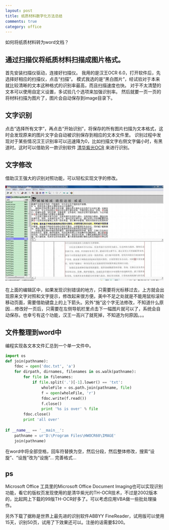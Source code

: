 ```yaml
---
layout: post
title: 纸质材料数字化方法总结
comments: true
category: office
---
```


如何将纸质材料转为word文档？

## 通过扫描仪将纸质材料扫描成图片格式。

首先安装扫描仪驱动，连接好扫描仪。
我用的是汉王OCR 6.0，打开软件后，先选择好相应的扫描仪，点击“扫描”。
模式我选的是“黑白图片”，经试验对于本来就比较清晰的文本这种格式的识别率最高，而且扫描速度也快。
对于不太清楚的文本可以使用自定义设置，多试验几个选项来加强识别率。
然后就要一页一页的将材料扫描为图片了，图片会自动保存到image目录下。

## 文字识别

点击“选择所有文字”，再点击“开始识别”，将保存的所有图片扫描为文本格式，这时会发现原来的图片文字会自动被识别保存到相应的文本文件里。
识别过程中发现对于某些情况汉王识别率可以迅速降为0，比如扫描文字右侧文字偏小时，有黑道时。这时可以借助另一款识别软件 [清华紫光OCR](http://tjcnc1.skycn.com/down/OCR75.zip) 来进行识别。

## 文字修改

借助汉王强大的识别对照功能，可以轻松实现文字的修改。

![](/images/blog/hanwang.jpg)

在上面的编辑区中，如果发现识别错误的地方，只需要将光标移过去，上方就会出现原来文字对照和文字提示，修改起来很方便。美中不足之处就是不能用鼠标滚轮移动页面，需要借助键盘上的上下箭头。另外“施”这个字无法修改，不知道什么原因....修改好一页后，只需要在左侧导航栏里点击下一幅图片就可以了，系统会自动保存。也幸亏有这个功能，汉王一高兴了就死掉，不知道为何原因。。。

## 文件整理到word中

编程实现各文本文件汇总到一个单一文件中。

```python
import os
def join(pathname):
    fdoc = open('doc.txt', 'a')
    for dirpath, dirnames, filenames in os.walk(pathname):
        for file in filenames:
            if file.split('.')[-1].lower() == 'txt':
                wholeFile = os.path.join(pathname, file)
                f = open(wholeFile, 'r')
                fdoc.write(f.read())
                f.close()
                print '%s is over' % file
        fdoc.close()
        print 'all over'

if __name__ == '__main__':
    pathname = ur'D:\Program Files\HWOCR60\IMAGE'
    join(pathname)
```

在word中将全部空格，回车符替换为空，然后分段，然后整体修改，搜索“设旋”、“设旌”改为“设施”...
完善格式...

## ps

Microsoft Office 工具里的Microsoft Office Document Imaging也可以实现识别功能，看它的版权页发现使用的是清华紫光的TH-OCR技术，不过是2002版本的，比起网上下载的99版TH-OCR好多了。可以考虑应用VBA做一些批处理操作。

另外下载了据称是世界上最先进的识别软件ABBYY FineReader，试用版可以使用15天，识别50页，试用了下效果还可以。注册的话需要$200。
